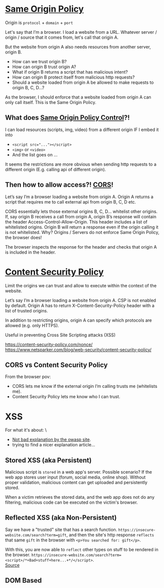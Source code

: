 # [Same Origin Policy](https://developer.mozilla.org/en-US/docs/Web/Security/Same-origin_policy)

Origin is `protocol` + `domain` + `port`

Let's say that I’m a browser. I load a website from a URL. Whatever server / origin / source that it comes from, let's call that origin A.

But the website from origin A also needs resources from another server, origin B. 
- How can we trust origin B?
- How can origin B trust origin A?
- What if origin B returns a script that has malicious intent?
- How can origin B protect itself from malicious http requests?
- Should a website loaded from origin A be allowed to make requests to origin B, C, D…?

As the browser, I should enforce that a website loaded from origin A can only call itself. This is the Same Origin Policy.

## What does [Same Origin Policy Control](https://developer.mozilla.org/en-US/docs/Web/Security/Same-origin_policy#cross-origin_network_access)?!

I can load resources (scripts, img, video) from a different origin IF I embed it into
- `<script src="..."></script>`
- `<img>` or `<video>`
- And the list goes on …

It seems the restrictions are more obvious when sending http requests to a different origin (E.g. calling api of different origin).

## Then how to allow access?! [CORS](https://developer.mozilla.org/en-US/docs/Web/HTTP/CORS)!

Let’s say I’m a browser loading a website from origin A. Origin A returns a script that requires me to call external api from origin B, C, D etc.

CORS essentially lets those external origins B, C, D... whitelist other origins. If, say origin B receives a call from origin A, origin B’s response will contain the header Access-Control-Allow-Origin. This header includes a list of whitelisted origins. Origin B will return a response even if the origin calling it is not whitelisted. Why? Origins / Servers do not enforce Same Origin Policy, the browser does!

The browser inspects the response for the header and checks that origin A is included in the header.

# [Content Security Policy](https://developer.mozilla.org/en-US/docs/Web/HTTP/CSP)

Limit the origins we can trust and allow to execute within the context of the website.

Let’s say I’m a browser loading a website from origin A. CSP is not enabled by default. Origin A has to return X-Content-Security-Policy header with a list of trusted origins.

In addition to restricting origins, origin A can specify which protocols are allowed (e.g. only HTTPS).

Useful in preventing Cross Site Scripting attacks (XSS)

https://content-security-policy.com/nonce/
https://www.netsparker.com/blog/web-security/content-security-policy/


## CORS vs Content Security Policy
From the browser pov:
- CORS lets me know if the external origin I’m calling trusts me (whitelists me).
- Content Security Policy lets me know who I can trust.


# XSS

For what it's about: \
- [Not bad explanation by the owasp site](https://owasp.org/www-community/attacks/xss/).
- trying to find a nicer explanation article...

## Stored XSS (aka Persistent)
Malicious script is `stored` in a web app's server. Possible scenario? If the web app stores user input (forum, social media, online shop). Without proper validation, malicious content can get uploaded and persistently stored.

When a victim retrieves the stored data, and the web app does not do any filtering, malicious code can be executed on the victim's browser.

## Reflected XSS (aka Non-Persistent)
Say we have a "trusted" site that has a search function. `https://insecure-website.com/search?term=gift`, and then the site's http response `reflects` that same `gift` in the browser with `<p>You searched for: gift</p>`.

With this, you are now able to `reflect` other types on stuff to be rendered in the browser. `https://insecure-website.com/search?term=<script>/*+Bad+stuff+here...+*/</script>`. \
[Source](https://portswigger.net/web-security/cross-site-scripting/reflected)

## DOM Based

